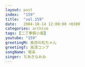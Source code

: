```yaml
---
layout: post
index:  "159"
title:  "vol.159"
date:   2004-10-14 12:00:00 +0300
categories: archive
tags: [二丁拳銃小堀]
youtube: "159"
greetingM: 奥目の松ちゃん
greetingT: 高須コンブ
songName: 喝采
singer: ちあきなおみ
---
```

